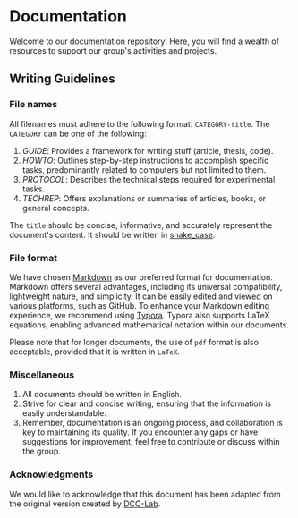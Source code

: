 # Documentation

Welcome to our documentation repository! Here, you will find a wealth of resources to support our group's activities and projects. 

## Writing Guidelines

### File names

All filenames must adhere to the following format: `CATEGORY-title`. The `CATEGORY` can be one of the following:

1. *GUIDE*: Provides a framework for writing stuff (article, thesis, code).
2. *HOWTO*: Outlines step-by-step instructions to accomplish specific tasks, predominantly related to computers but not limited to them. 
3. *PROTOCOL*: Describes the technical steps required for experimental tasks. 
4. *TECHREP*: Offers explanations or summaries of articles, books, or general concepts. 

The `title` should be concise, informative, and accurately represent the document's content. It should be written in [snake_case](https://en.wikipedia.org/wiki/Snake_case).

### File format

We have chosen [Markdown](https://docs.github.com/en/get-started/writing-on-github/getting-started-with-writing-and-formatting-on-github/basic-writing-and-formatting-syntax) as our preferred format for documentation. Markdown offers several advantages, including its universal compatibility, lightweight nature, and simplicity. It can be easily edited and viewed on various platforms, such as GitHub. To enhance your Markdown editing experience, we recommend using [Typora](https://typora.io). Typora also supports LaTeX equations, enabling advanced mathematical notation within our documents.

Please note that for longer documents, the use of `pdf` format is also acceptable, provided that it is written in `LaTeX`.

### Miscellaneous

1. All documents should be written in English.
2. Strive for clear and concise writing, ensuring that the information is easily understandable.
3. Remember, documentation is an ongoing process, and collaboration is key to maintaining its quality. If you encounter any gaps or have suggestions for improvement, feel free to contribute or discuss within the group.

### Acknowledgments

We would like to acknowledge that this document has been adapted from the original version created by [DCC-Lab](https://github.com/DCC-Lab/Documentation).